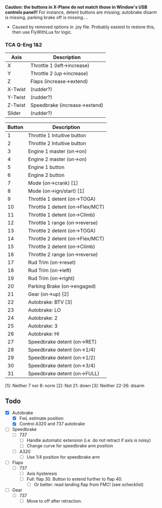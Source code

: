 **Caution: the buttons in X-Plane do not match those in Window's USB controls panel!!**
For instance, detent buttons are missing; autobrake disarm is missing, parking brake off is missing....
  - Caused by removed options in .joy file. Probably easiest to restore this, then use FlyWithLua for logic.

### TCA Q-Eng 1&2
| Axis      | Description                   |
| --------- | ----------------------------- |
| X         | Throttle 1 (left->increase)
| Y         | Throttle 2 (up->increase)
| Z         | Flaps (increase->extend)
| X-Twist   | (rudder?)
| Y-Twist   | (rudder?)
| Z-Twist   | Speedbrake (increase->extend)
| Slider    | (rudder?)

| Button    | Description                   |
| --------- | ----------------------------- |
| 1         | Throttle 1 Intuitive button
| 2         | Throttle 2 Intuitive button
| 3         | Engine 1 master (on->on)
| 4         | Engine 2 master (on->on)
| 5         | Engine 1 button
| 6         | Engine 2 button
| 7         | Mode (on->crank) [1]
| 8         | Mode (on->ign/start) [1]
| 9         | Throttle 1 detent (on->TOGA)
| 10        | Throttle 1 detent (on->Flex/MCT)
| 11        | Throttle 1 detent (on->Climb)
| 12        | Throttle 1 range (on->reverse)
| 13        | Throttle 2 detent (on->TOGA)
| 14        | Throttle 2 detent (on->Flex/MCT)
| 15        | Throttle 2 detent (on->Climb)
| 16        | Throttle 2 range (on->reverse)
| 17        | Rud Trim (on->reset)
| 18        | Rud Trim (on->left)
| 19        | Rud Trim (on->right)
| 20        | Parking Brake (on->engaged)
| 21        | Gear (on->up) [2]
| 22        | Autobrake: BTV  [3]
| 23        | Autobrake: LO
| 24        | Autobrake: 2
| 25        | Autobrake: 3
| 26        | Autobrake: HI
| 27        | Speedbrake detent (on->RET)
| 28        | Speedbrake detent (on->1/4)
| 29        | Speedbrake detent (on->1/2)
| 30        | Speedbrake detent (on->3/4)
| 31        | Speedbrake detent (on->FULL)

[1]: Neither 7 nor 8: norm
[2]: Not 21: down
[3]: Neither 22-26: disarm


Todo
----
- [x] Autobrake
  - [x] FwL estimate position
  - [x] Control A320 and 737 autobrake
- [ ] Speedbrake
  - [ ] 737
    - [ ] Handle automatic extension (i.e. do not retract if axis is noisy)
    - [ ] Change curve for speedbrake arm position
  - [ ] A320
    - [ ] Use 1/4 position for speedbrake arm
- [ ] Flaps
  - [ ] 737
    - [ ] Axis hysteresis
    - [ ] Full: flap 30. Button to extend further to flap 40.
      - [ ] Or better: read landing flap from FMC! (see xchecklist)
- [ ] Gear
  - [ ] 737
    - [ ] Move to off after retraction.